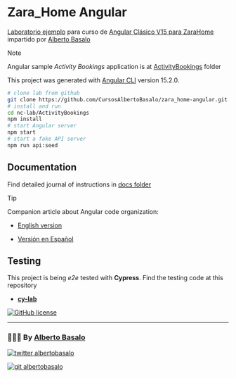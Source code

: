 # Zara_Home Angular

[Laboratorio ejemplo](https://github.com/CursosAlbertoBasalo/zara_home-angular) para curso de [Angular Clásico V15 para ZaraHome](./docs/0%20-%20Angular%20Clásico%20V15.md) impartido por [Alberto Basalo](https://albertobasalo.dev)

> [!NOTE]
> Angular sample _Activity Bookings_ application is at [ActivityBookings](./ActivityBookings) folder

This project was generated with [Angular CLI](https://github.com/angular/angular-cli) version 15.2.0.

```bash
# clone lab from github
git clone https://github.com/CursosAlbertoBasalo/zara_home-angular.git
# install and run
cd nc-lab/ActivityBookings
npm install
# start Angular server
npm start
# start a fake API server
npm run api:seed
```

## Documentation

Find detailed journal of instructions in [docs folder](./docs/)

> [!TIP]
> Companion article about Angular code organization:

- [English version](https://medium.com/@albertobasalo/file-and-folder-structure-for-angular-applications-3130efc582e3)

- [Versión en Español](https://www.linkedin.com/pulse/estructura-de-archivos-y-carpetas-para-aplicaciones-angular-basalo-3vcff)

## Testing

This project is being _e2e_ tested with **Cypress**. Find the testing code at this repository

- [**cy-lab**](https://github.com/AlbertoBasalo/cy-lab)

[![GitHub license](https://img.shields.io/github/license/AlbertoBasalo/cy-lab?style=for-the-badge)](https://albertobasalo.dev)

---

<footer>
  <h3>🧑🏼‍💻 By <a href="https://albertobasalo.dev" target="blank">Alberto Basalo</a> </h3>
  <p>
    <a href="https://twitter.com/albertobasalo" target="blank">
      <img src="https://img.shields.io/twitter/follow/albertobasalo?logo=twitter&style=for-the-badge" alt="twitter albertobasalo" />
    </a>
  </p>
  <p>
    <a href="https://github.com/albertobasalo" target="blank">
      <img 
        src="https://img.shields.io/github/followers/albertobasalo?logo=github&label=profile albertobasalo&style=for-the-badge" alt="git albertobasalo" />
    </a>
  </p>
</footer>

